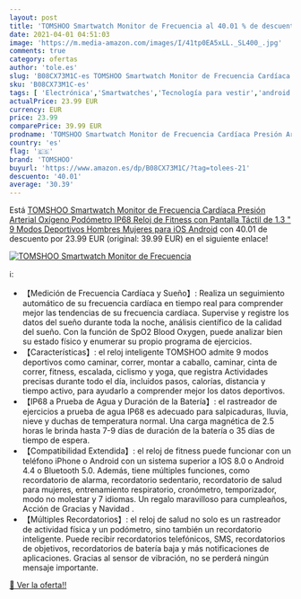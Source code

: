 ```yaml
---
layout: post
title: 'TOMSHOO Smartwatch Monitor de Frecuencia al 40.01 % de descuento'
date: 2021-04-01 04:51:03
image: 'https://m.media-amazon.com/images/I/41tp0EA5xLL._SL400_.jpg'
comments: true
category: ofertas
author: 'tole.es'
slug: 'B08CX73M1C-es TOMSHOO Smartwatch Monitor de Frecuencia Cardíaca Presión...'
sku: 'B08CX73M1C-es'
tags: [ 'Electrónica','Smartwatches','Tecnología para vestir','android','tomshoo', ]
actualPrice: 23.99 EUR
currency: EUR
price: 23.99
comparePrice: 39.99 EUR
prodname: 'TOMSHOO Smartwatch Monitor de Frecuencia Cardíaca Presión Arterial Oxígeno Podómetro IP68 Reloj de Fitness con Pantalla Táctil de 1.3 "  9 Modos Deportivos Hombres Mujeres para iOS Android'
country: 'es'
flag: '🇪🇸'
brand: 'TOMSHOO'
buyurl: 'https://www.amazon.es/dp/B08CX73M1C/?tag=tolees-21'
descuento: '40.01'
average: '30.39'
---
```


Está [TOMSHOO Smartwatch Monitor de Frecuencia Cardíaca Presión Arterial Oxígeno Podómetro IP68 Reloj de Fitness con Pantalla Táctil de 1.3 "  9 Modos Deportivos Hombres Mujeres para iOS Android](https://www.amazon.es/dp/B08CX73M1C/?tag=tolees-21) con 40.01 de descuento por 23.99 EUR (original: 39.99 EUR) en el siguiente enlace!

[![TOMSHOO Smartwatch Monitor de Frecuencia](https://m.media-amazon.com/images/I/41tp0EA5xLL._SL400_.jpg)](https://www.amazon.es/dp/B08CX73M1C/?tag=tolees-21)

ℹ️:

- 【Medición de Frecuencia Cardíaca y Sueño】: Realiza un seguimiento automático de su frecuencia cardíaca en tiempo real para comprender mejor las tendencias de su frecuencia cardíaca. Supervise y registre los datos del sueño durante toda la noche, análisis científico de la calidad del sueño. Con la función de SpO2 Blood Oxygen, puede analizar bien su estado físico y enumerar su propio programa de ejercicios.
- 【Características】: el reloj inteligente TOMSHOO admite 9 modos deportivos como caminar, correr, montar a caballo, caminar, cinta de correr, fitness, escalada, ciclismo y yoga, que registra Actividades precisas durante todo el día, incluidos pasos, calorías, distancia y tiempo activo, para ayudarlo a comprender mejor los datos deportivos.
- 【IP68 a Prueba de Agua y Duración de la Batería】: el rastreador de ejercicios a prueba de agua IP68 es adecuado para salpicaduras, lluvia, nieve y duchas de temperatura normal. Una carga magnética de 2.5 horas le brinda hasta 7-9 días de duración de la batería o 35 días de tiempo de espera.
- 【Compatibilidad Extendida】: el reloj de fitness puede funcionar con un teléfono iPhone o Android con un sistema superior a IOS 8.0 o Android 4.4 o Bluetooth 5.0. Además, tiene múltiples funciones, como recordatorio de alarma, recordatorio sedentario, recordatorio de salud para mujeres, entrenamiento respiratorio, cronómetro, temporizador, modo no molestar y 7 idiomas. Un regalo maravilloso para cumpleaños, Acción de Gracias y Navidad .
- 【Múltiples Recordatorios】: el reloj de salud no solo es un rastreador de actividad física y un podómetro, sino también un recordatorio inteligente. Puede recibir recordatorios telefónicos, SMS, recordatorios de objetivos, recordatorios de batería baja y más notificaciones de aplicaciones. Gracias al sensor de vibración, no se perderá ningún mensaje importante.

[🛒 Ver la oferta!!](https://www.amazon.es/dp/B08CX73M1C/?tag=tolees-21)
